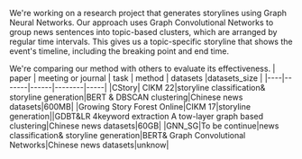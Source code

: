 We're working on a research project that generates storylines using Graph Neural Networks. Our approach uses Graph Convolutional Networks to group news sentences into topic-based clusters, which are arranged by regular time intervals. This gives us a topic-specific storyline that shows the event's timeline, including the breaking point and end time.

We're comparing our method with others to evaluate its effectiveness.
| paper | meeting or journal | task | method | datasets |datasets_size |
|----|-------|------|--------|-----|
|CStory| CIKM 22|storyline classification& storyline generation|BERT & DBSCAN clustering|Chinese news datasets|600MB|
|Growing Story Forest Online|CIKM 17|storyline generation||GDBT&LR 4keyword extraction A tow-layer graph based clustering|Chinese news datasets|60GB|
|GNN_SG|To be continue|news classification& storyline generation|BERT& Graph Convolutional Networks|Chinese news datasets|unknow|
